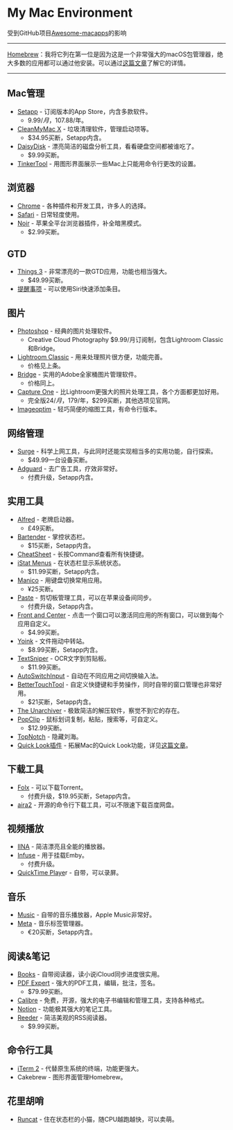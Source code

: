 # My Mac Environment

受到GitHub项目[Awesome-macapps](https://github.com/kyriejoshua/awesome-macapps)的影响

---

[Homebrew](https://brew.sh/)：我将它列在第一位是因为这是一个非常强大的macOS包管理器，绝大多数的应用都可以通过他安装。可以通过[这篇文章](https://sspai.com/post/42924)了解它的详情。

---

## Mac管理

- [Setapp](https://setapp.com/) - 订阅版本的App Store，内含多款软件。
    - $9.99/月，$107.88/年。
- [CleanMyMac X](https://cleanmymac.com/zh) - 垃圾清理软件，管理启动项等。
    - $34.95买断，Setapp内含。
- [DaisyDisk](https://daisydiskapp.com) - 漂亮简洁的磁盘分析工具，看看硬盘空间都被谁吃了。
    - $9.99买断。
- [TinkerTool](https://www.bresink.com/osx/TinkerTool.html) - 用图形界面展示一些Mac上只能用命令行更改的设置。

## 浏览器

- [Chrome](https://www.google.com/intl/zh-CN/chrome/) - 各种插件和开发工具，许多人的选择。
- [Safari](https://www.apple.com/safari/) - 日常轻度使用。
- [Noir](https://getnoir.app) - 苹果全平台浏览器插件，补全暗黑模式。
    - $2.99买断。

## GTD

- [Things 3](https://culturedcode.com/things/) - 非常漂亮的一款GTD应用，功能也相当强大。
    - $49.99买断。
- [提醒事项](https://support.apple.com/zh-cn/HT205890) - 可以使用Siri快速添加条目。

## 图片

- [Photoshop](https://www.adobe.com/products/photoshop.html) - 经典的图片处理软件。
    - Creative Cloud Photography $9.99/月订阅制，包含Lightroom Classic和Bridge。
- [Lightroom Classic](https://www.adobe.com/products/photoshop-lightroom-classic.html) - 用来处理照片很方便，功能完善。
    - 价格见上条。
- [Bridge](https://www.adobe.com/products/bridge.html) - 实用的Adobe全家桶图片管理软件。
    - 价格同上。
- [Capture One](https://www.captureone.com/) - 比Lightroom更强大的照片处理工具，各个方面都更加好用。
    - 完全版$24/月，$179/年，$299买断，其他选项见官网。
- [Imageoptim](https://imageoptim.com/mac) - 轻巧简便的缩图工具，有命令行版本。

## 网络管理

- [Surge](https://nssurge.com) - 科学上网工具，与此同时还能实现相当多的实用功能，自行探索。
    - $49.99一台设备买断。
- [Adguard](https://adguard.com/) - 去广告工具，疗效非常好。
    - 付费升级，Setapp内含。

## 实用工具

- [Alfred](https://www.alfredapp.com/) - 老牌启动器。
    - £49买断。
- [Bartender](https://www.macbartender.com/) - 掌控状态栏。
    - $15买断，Setapp内含。
- [CheatSheet](https://mediaatelier.com/CheatSheet/) - 长按Command查看所有快捷键。
- [iStat Menus](https://bjango.com/mac/istatmenus/) - 在状态栏显示系统状态。
    - $11.99买断，Setapp内含。
- [Manico](https://manico.im/) - 用键盘切换常用应用。
    - ¥25买断。
- [Paste](https://pasteapp.io/) - 剪切板管理工具，可以在苹果设备间同步。
    - 付费升级，Setapp内含。
- [Front and Center](https://hypercritical.co/front-and-center/) - 点击一个窗口可以激活同应用的所有窗口，可以做到每个应用自定义。
    - $4.99买断。
- [Yoink](https://eternalstorms.at/yoink/mac/) - 文件拖动中转站。
    - $8.99买断，Setapp内含。
- [TextSniper](https://textsniper.app) - OCR文字到剪贴板。
    - $11.99买断。
- [AutoSwitchInput](https://www.better365.cn/AutoSwitchInput.html) - 自动在不同应用之间切换输入法。
- [BetterTouchTool](https://folivora.ai) - 自定义快捷键和手势操作，同时自带的窗口管理也非常好用。
    - $21买断，Setapp内含。
- [The Unarchiver](https://theunarchiver.com) - 极致简洁的解压软件，察觉不到它的存在。
- [PopClip](https://pilotmoon.com/popclip/) - 鼠标划词复制，粘贴，搜索等，可自定义。
    - $12.99买断。
- [TopNotch](http://topnotch.app) - 隐藏刘海。
- [Quick Look插件](http://www.quicklookplugins.com/) - 拓展Mac的Quick Look功能，详见[这篇文章](https://sspai.com/post/31927)。

## 下载工具

- [Folx](https://www.mac-downloader.com) - 可以下载Torrent。
    - 付费升级，$19.95买断，Setapp内含。
- [aira2](https://aria2.github.io) - 开源的命令行下载工具，可以不限速下载百度网盘。

## 视频播放

- [IINA](https://iina.io/) - 简洁漂亮且全能的播放器。
- [Infuse](https://firecore.com/infuse) - 用于挂载Emby。
    - 付费升级。
- [QuickTime Playe](https://support.apple.com/zh-cn/quicktime)r - 自带，可以录屏。

## 音乐

- [Music](https://www.apple.com/apple-music/) - 自带的音乐播放器，Apple Music非常好。
- [Meta](https://www.nightbirdsevolve.com/meta/) - 音乐标签管理器。
    - €20买断，Setapp内含。

## 阅读&笔记

- [Books](https://www.apple.com/apple-books/) - 自带阅读器，读小说iCloud同步进度很实用。
- [PDF Expert](https://pdfexpert.com) - 强大的PDF工具，编辑，批注，签名。
    - $79.99买断。
- [Calibre](https://calibre-ebook.com) - 免费，开源，强大的电子书编辑和管理工具，支持各种格式。
- [Notion](https://www.notion.so/) - 功能极其强大的笔记工具。
- [Reeder](https://reederapp.com/) - 简洁美观的RSS阅读器。
    - $9.99买断。

## 命令行工具

- [iTerm 2](https://www.iterm2.com/) - 代替原生系统的终端，功能更强大。
- Cakebrew - 图形界面管理Homebrew。

## 花里胡哨

- [Runcat](https://apps.apple.com/cn/app/runcat/id1429033973?mt=12) - 住在状态栏的小猫，随CPU越跑越快，可以卖萌。
